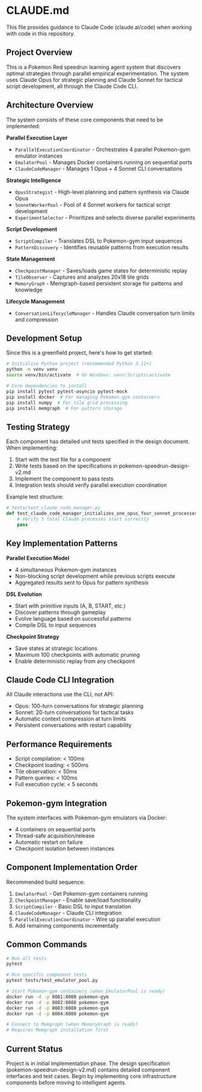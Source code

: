 # CLAUDE.md

This file provides guidance to Claude Code (claude.ai/code) when working with code in this repository.

## Project Overview

This is a Pokemon Red speedrun learning agent system that discovers optimal strategies through parallel empirical experimentation. The system uses Claude Opus for strategic planning and Claude Sonnet for tactical script development, all through the Claude Code CLI.

## Architecture Overview

The system consists of these core components that need to be implemented:

**Parallel Execution Layer**
- `ParallelExecutionCoordinator` - Orchestrates 4 parallel Pokemon-gym emulator instances
- `EmulatorPool` - Manages Docker containers running on sequential ports
- `ClaudeCodeManager` - Manages 1 Opus + 4 Sonnet CLI conversations

**Strategic Intelligence**
- `OpusStrategist` - High-level planning and pattern synthesis via Claude Opus
- `SonnetWorkerPool` - Pool of 4 Sonnet workers for tactical script development
- `ExperimentSelector` - Prioritizes and selects diverse parallel experiments

**Script Development**
- `ScriptCompiler` - Translates DSL to Pokemon-gym input sequences
- `PatternDiscovery` - Identifies reusable patterns from execution results

**State Management**
- `CheckpointManager` - Saves/loads game states for deterministic replay
- `TileObserver` - Captures and analyzes 20x18 tile grids
- `MemoryGraph` - Memgraph-based persistent storage for patterns and knowledge

**Lifecycle Management**
- `ConversationLifecycleManager` - Handles Claude conversation turn limits and compression

## Development Setup

Since this is a greenfield project, here's how to get started:

```bash
# Initialize Python project (recommended Python 3.11+)
python -m venv venv
source venv/bin/activate  # On Windows: venv\Scripts\activate

# Core dependencies to install
pip install pytest pytest-asyncio pytest-mock
pip install docker  # For managing Pokemon-gym containers
pip install numpy  # For tile grid processing
pip install memgraph  # For pattern storage
```

## Testing Strategy

Each component has detailed unit tests specified in the design document. When implementing:

1. Start with the test file for a component
2. Write tests based on the specifications in pokemon-speedrun-design-v2.md
3. Implement the component to pass tests
4. Integration tests should verify parallel execution coordination

Example test structure:
```python
# tests/test_claude_code_manager.py
def test_claude_code_manager_initializes_one_opus_four_sonnet_processes():
    # Verify 5 total Claude processes start correctly
    pass
```

## Key Implementation Patterns

**Parallel Execution Model**
- 4 simultaneous Pokemon-gym instances
- Non-blocking script development while previous scripts execute
- Aggregated results sent to Opus for pattern synthesis

**DSL Evolution**
- Start with primitive inputs (A, B, START, etc.)
- Discover patterns through gameplay
- Evolve language based on successful patterns
- Compile DSL to input sequences

**Checkpoint Strategy**
- Save states at strategic locations
- Maximum 100 checkpoints with automatic pruning
- Enable deterministic replay from any checkpoint

## Claude Code CLI Integration

All Claude interactions use the CLI, not API:
- Opus: 100-turn conversations for strategic planning
- Sonnet: 20-turn conversations for tactical tasks
- Automatic context compression at turn limits
- Persistent conversations with restart capability

## Performance Requirements

- Script compilation: < 100ms
- Checkpoint loading: < 500ms  
- Tile observation: < 50ms
- Pattern queries: < 100ms
- Full execution cycle: < 5 seconds

## Pokemon-gym Integration

The system interfaces with Pokemon-gym emulators via Docker:
- 4 containers on sequential ports
- Thread-safe acquisition/release
- Automatic restart on failure
- Checkpoint isolation between instances

## Component Implementation Order

Recommended build sequence:
1. `EmulatorPool` - Get Pokemon-gym containers running
2. `CheckpointManager` - Enable save/load functionality
3. `ScriptCompiler` - Basic DSL to input translation
4. `ClaudeCodeManager` - Claude CLI integration
5. `ParallelExecutionCoordinator` - Wire up parallel execution
6. Add remaining components incrementally

## Common Commands

```bash
# Run all tests
pytest

# Run specific component tests
pytest tests/test_emulator_pool.py

# Start Pokemon-gym containers (when EmulatorPool is ready)
docker run -d -p 8081:8080 pokemon-gym
docker run -d -p 8082:8080 pokemon-gym
docker run -d -p 8083:8080 pokemon-gym
docker run -d -p 8084:8080 pokemon-gym

# Connect to Memgraph (when MemoryGraph is ready)
# Requires Memgraph installation first
```

## Current Status

Project is in initial implementation phase. The design specification (pokemon-speedrun-design-v2.md) contains detailed component interfaces and test cases. Begin by implementing core infrastructure components before moving to intelligent agents.